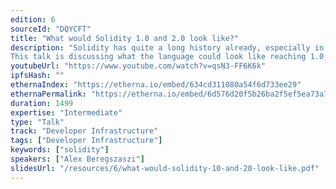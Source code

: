 ```yaml
---
edition: 6
sourceId: "DQYCFT"
title: "What would Solidity 1.0 and 2.0 look like?"
description: "Solidity has quite a long history already, especially in terms of \"crypto years\". Yet, the project has not yet reached the \"magical\" 1.0 release.
This talk is discussing what the language could look like reaching 1.0; and going beyond reaching 2.0."
youtubeUrl: "https://www.youtube.com/watch?v=qsN3-FF6K6k"
ipfsHash: ""
ethernaIndex: "https://etherna.io/embed/634cd311080a54f6d733ee29"
ethernaPermalink: "https://etherna.io/embed/6d576d20f5b26ba2f5ef5ea73a75b205f70486b2c01bc7b54fc175033241ed11"
duration: 1499
expertise: "Intermediate"
type: "Talk"
track: "Developer Infrastructure"
tags: ["Developer Infrastructure"]
keywords: ["solidity"]
speakers: ["Alex Beregszaszi"]
slidesUrl: "/resources/6/what-would-solidity-10-and-20-look-like.pdf"
---
```

